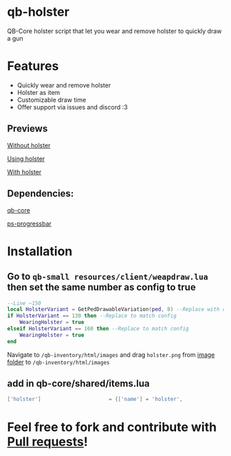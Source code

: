 # qb-holster
 QB-Core holster script that let you wear and remove holster to quickly draw a gun

# Features
- Quickly wear and remove holster
- Holster as item
- Customizable draw time
- Offer support via issues and discord :3

## Previews

[Without holster](https://streamable.com/d877wj)

[Using holster](https://streamable.com/ovu3h9)

[With holster](https://streamable.com/tu7ln2)
 
## Dependencies:

[qb-core](https://github.com/qbcore-framework/qb-core)

[ps-progressbar](https://github.com/Project-Sloth/progressbar)

# **Installation**
## Go to `qb-small resources/client/weapdraw.lua` then set the same number as config to true
```lua
--Line ~150
local HolsterVariant = GetPedDrawableVariation(ped, 8) --Replace with category number
if HolsterVariant == 130 then --Replace to match config
    WearingHolster = true
elseif HolsterVariant == 160 then --Replace to match config
	WearingHolster = true
end
```

Navigate to `/qb-inventory/html/images` and drag `holster.png` from [image folder](image/holster.png) to `/qb-inventory/html/images`
## **add in qb-core/shared/items.lua**
```lua
['holster']						 = {['name'] = 'holster', 						['label'] = 'Holster', 					['weight'] = 5, 		['type'] = 'item', 		['image'] = 'holster.png',		 		['unique'] = true, 		['useable'] = true, 	['shouldClose'] = true, 	['combinable'] = nil,  ['description'] = 'An holster to quickly draw your handgun.'},

```


# Feel free to fork and contribute with [Pull requests](https://github.com/YoungDev06/qb-holster/pulls)!